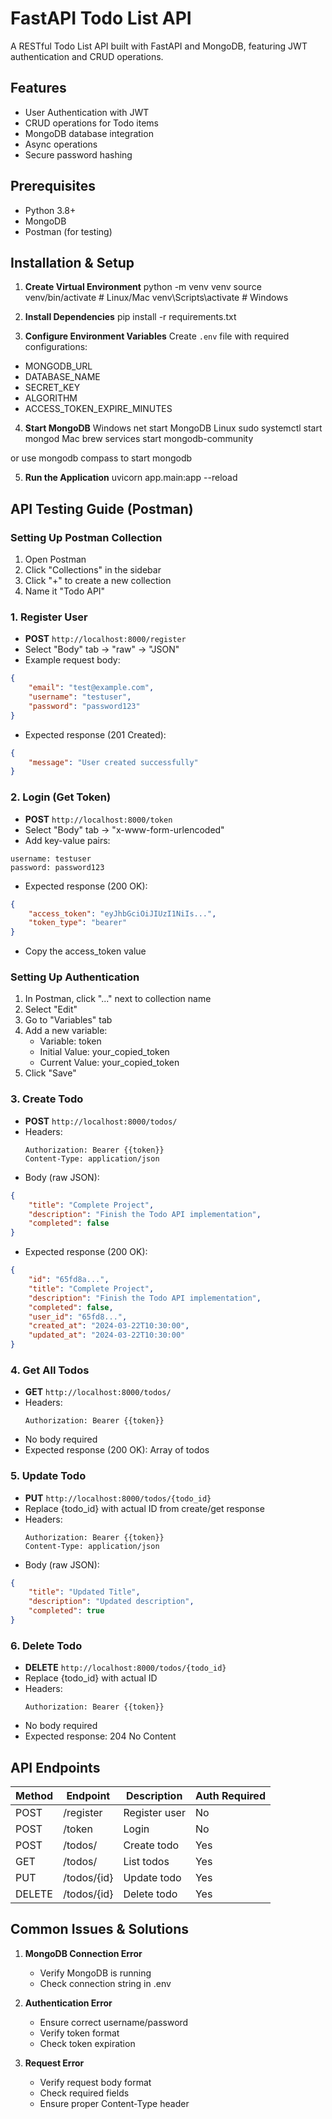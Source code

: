# FastAPI Todo List API

A RESTful Todo List API built with FastAPI and MongoDB, featuring JWT authentication and CRUD operations.

## Features
- User Authentication with JWT
- CRUD operations for Todo items
- MongoDB database integration
- Async operations
- Secure password hashing

## Prerequisites
- Python 3.8+
- MongoDB
- Postman (for testing)

## Installation & Setup

1. **Create Virtual Environment**
python -m venv venv
source venv/bin/activate # Linux/Mac
venv\Scripts\activate # Windows

2. **Install Dependencies**
pip install -r requirements.txt


3. **Configure Environment Variables**
Create `.env` file with required configurations:
- MONGODB_URL
- DATABASE_NAME
- SECRET_KEY
- ALGORITHM
- ACCESS_TOKEN_EXPIRE_MINUTES

4. **Start MongoDB**
Windows
net start MongoDB 
Linux
sudo systemctl start mongod
Mac
brew services start mongodb-community

or use mongodb compass to start mongodb

5. **Run the Application**
uvicorn app.main:app --reload


## API Testing Guide (Postman)

### Setting Up Postman Collection
1. Open Postman
2. Click "Collections" in the sidebar
3. Click "+" to create a new collection
4. Name it "Todo API"


### 1. Register User
- **POST** `http://localhost:8000/register`
- Select "Body" tab → "raw" → "JSON"
- Example request body:
```json
{
    "email": "test@example.com",
    "username": "testuser",
    "password": "password123"
}
```
- Expected response (201 Created):
```json
{
    "message": "User created successfully"
}
```

### 2. Login (Get Token)
- **POST** `http://localhost:8000/token`
- Select "Body" tab → "x-www-form-urlencoded"
- Add key-value pairs:
```
username: testuser
password: password123
```
- Expected response (200 OK):
```json
{
    "access_token": "eyJhbGciOiJIUzI1NiIs...",
    "token_type": "bearer"
}
```
- Copy the access_token value

### Setting Up Authentication
1. In Postman, click "..." next to collection name
2. Select "Edit"
3. Go to "Variables" tab
4. Add a new variable:
   - Variable: token
   - Initial Value: your_copied_token
   - Current Value: your_copied_token
5. Click "Save"

### 3. Create Todo
- **POST** `http://localhost:8000/todos/`
- Headers:
  ```
  Authorization: Bearer {{token}}
  Content-Type: application/json
  ```
- Body (raw JSON):
```json
{
    "title": "Complete Project",
    "description": "Finish the Todo API implementation",
    "completed": false
}
```
- Expected response (200 OK):
```json
{
    "id": "65fd8a...",
    "title": "Complete Project",
    "description": "Finish the Todo API implementation",
    "completed": false,
    "user_id": "65fd8...",
    "created_at": "2024-03-22T10:30:00",
    "updated_at": "2024-03-22T10:30:00"
}
```

### 4. Get All Todos
- **GET** `http://localhost:8000/todos/`
- Headers:
  ```
  Authorization: Bearer {{token}}
  ```
- No body required
- Expected response (200 OK): Array of todos

### 5. Update Todo
- **PUT** `http://localhost:8000/todos/{todo_id}`
- Replace {todo_id} with actual ID from create/get response
- Headers:
  ```
  Authorization: Bearer {{token}}
  Content-Type: application/json
  ```
- Body (raw JSON):
```json
{
    "title": "Updated Title",
    "description": "Updated description",
    "completed": true
}
```

### 6. Delete Todo
- **DELETE** `http://localhost:8000/todos/{todo_id}`
- Replace {todo_id} with actual ID
- Headers:
  ```
  Authorization: Bearer {{token}}
  ```
- No body required
- Expected response: 204 No Content

## API Endpoints

| Method | Endpoint | Description | Auth Required |
|--------|----------|-------------|---------------|
| POST | /register | Register user | No |
| POST | /token | Login | No |
| POST | /todos/ | Create todo | Yes |
| GET | /todos/ | List todos | Yes |
| PUT | /todos/{id} | Update todo | Yes |
| DELETE | /todos/{id} | Delete todo | Yes |

## Common Issues & Solutions

1. **MongoDB Connection Error**
   - Verify MongoDB is running
   - Check connection string in .env

2. **Authentication Error**
   - Ensure correct username/password
   - Verify token format
   - Check token expiration

3. **Request Error**
   - Verify request body format
   - Check required fields
   - Ensure proper Content-Type header
